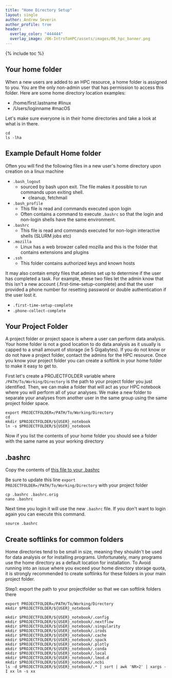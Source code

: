 ```yaml
---
title: "Home Directory Setup"
layout: single
author: Andrew Severin
author_profile: true
header:
  overlay_color: "444444"
  overlay_image: /06-IntroToHPC/assets/images/06_hpc_banner.png
---
```


{% include toc %}



## Your home folder

When a new users are added to an HPC resource, a home folder is assigned to you.  You are the only non-admin user that has permission to access this folder.  Here are some home directory location examples:

* /home/first.lastname      #linux
* /Users/loginname          #macOS

Let's make sure everyone is in their home directories and take a look at what is in there.

```
cd
ls -lha
```

## Example Default Home folder

Often you will find the following files in a new user's home directory upon creation on a linux machine

* `.bash_logout`
  * sourced by bash upon exit. The file makes it possible to run commands upon exiting shell.
    * cleanup, fetchmail
* `.bash_profile`
  * This file is read and commands executed upon login
  * Often contains a command to execute `.bashrc` so that the login and non-login shells have the same environment.
* `.bashrc`
  * This file is read and commands executed for non-login interactive shells (SLURM jobs etc)
* `.mozilla`
  * Linux has a web browzer called mozilla and this is the folder that contains extensions and plugins
* `.ssh`
  * This folder contains authorized keys and known hosts

It may also contain empty files that admins set up to determine if the user has completed a task.  For example, these two files let the admin know that this isn't a new account (.first-time-setup-complete) and that the user provided a phone number for resetting password or double authentication if the user lost it.

* `.first-time-setup-complete`
* `.phone-collect-complete`


## Your Project Folder

A project folder or project space is where a user can perform data analysis. Your home folder is not a good location to do data analysis as it usually is capped to a small amount of storage (ie 5 Gigabytes). If you do not know or do not have a project folder, contact the admins for the HPC resource. Once you know your project folder you can create a softlink in your home folder to make it easy to get to.

First let's create a PROJECTFOLDER variable where `/PATH/To/Working/Directory` is the path to your project folder you just identified. Then, we can make a folder that will act as your HPC notebook where you will perform all of your analyses. We make a new folder to separate your analyses from another user in the same group using the same project folder space.

```
export PROJECTFOLDER=/PATH/To/Working/Directory
cd
mkdir $PROJECTFOLDER/${USER}_notebook
ln -s $PROJECTFOLDER/${USER}_notebook
```

Now if you list the contents of your home folder you should see a folder with the same name as your working directory

## .bashrc

Copy the contents of [this file to your .bashrc](bashrc)

Be sure to update this line `export PROJECTFOLDER=/PATH/To/Working/Directory` with your project folder

```
cp .bashrc .bashrc.orig
nano .bashrc
```

Next time you login it will use the new `.bashrc` file.  If you don't want to login again you can execute this command.

```
source .bashrc
```


## Create softlinks for common folders

Home directories tend to be small in size, meaning they shouldn't be used for data analysis or for installing programs. Unfortunately, many programs use the home directory as a default location for installation.  To Avoid running into an issue where you exceed your home directory storage quota, it is strongly recommended to create softlinks for these folders in your main project folder.

Step1: export the path to your projectfolder so that we can softlink folders there
```
export PROJECTFOLDER=/PATH/To/Working/Directory
mkdir $PROJECTFOLDER/${USER}_notebook
```


```
mkdir $PROJECTFOLDER/${USER}_notebook/.config
mkdir $PROJECTFOLDER/${USER}_notebook/.nextflow
mkdir $PROJECTFOLDER/${USER}_notebook/.singularity
mkdir $PROJECTFOLDER/${USER}_notebook/.irods
mkdir $PROJECTFOLDER/${USER}_notebook/.cache
mkdir $PROJECTFOLDER/${USER}_notebook/.spack
mkdir $PROJECTFOLDER/${USER}_notebook/.plotly
mkdir $PROJECTFOLDER/${USER}_notebook/.conda  
mkdir $PROJECTFOLDER/${USER}_notebook/.local
mkdir $PROJECTFOLDER/${USER}_notebook/.lmod.d
mkdir $PROJECTFOLDER/${USER}_notebook/.ncbi
ls -d $PROJECTFOLDER/${USER}_notebook/.* | sort | awk 'NR>2' | xargs -I xx ln -s xx

```
